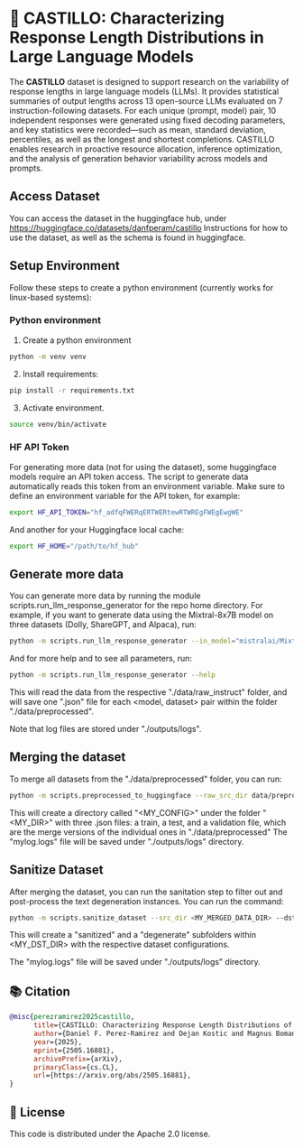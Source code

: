 # 🏰 CASTILLO: Characterizing Response Length Distributions in Large Language Models

The **CASTILLO** dataset is designed to support research on the variability of response lengths in large language models (LLMs). It provides statistical summaries of output lengths across 13 open-source LLMs evaluated on 7 instruction-following datasets. For each unique ⟨prompt, model⟩ pair, 10 independent responses were generated using fixed decoding parameters, and key statistics were recorded—such as mean, standard deviation, percentiles, as well as the longest and shortest completions. CASTILLO enables research in proactive resource allocation, inference optimization, and the analysis of generation behavior variability across models and prompts.

## Access Dataset

You can access the dataset in the huggingface hub, under https://huggingface.co/datasets/danfperam/castillo 
Instructions for how to use the dataset, as well as the schema is found in huggingface.

## Setup Environment

Follow these steps to create a python environment (currently works for linux-based systems):

### Python environment

1. Create a python environment
```bash
python -m venv venv
```

2. Install requirements: 
```bash
pip install -r requirements.txt
```

3. Activate environment.
```bash
source venv/bin/activate
```

### HF API Token

For generating more data (not for using the dataset), some huggingface models require an API token access. The script to generate data automatically reads this token from an environment variable. 
Make sure to define an environment variable for the API token, for example: 
```bash
export HF_API_TOKEN="hf_adfqFWERqERTWERtewRTWREgFWEgEwgWE"
``` 
And another for your Huggingface local cache:
```bash
export HF_HOME="/path/to/hf_hub"
```

## Generate more data

You can generate more data by running the module scripts.run_llm_response_generator for the repo home directory. 
For example, if you want to generate data using the Mixtral-8x7B model on three datasets (Dolly, ShareGPT, and Alpaca), run:  
```bash
python -m scripts.run_llm_response_generator --in_model="mistralai/Mixtral-8x7B-Instruct-v0.1" --in_device "auto" --datasets DollyDataset ShareGPT Alpaca --log_level INFO
```

And for more help and to see all parameters, run: 
```bash
python -m scripts.run_llm_response_generator --help
```

This will read the data from the respective "./data/raw_instruct" folder, and will save one ".json" file for each <model, dataset> pair within the folder "./data/preprocessed". 

Note that log files are stored under "./outputs/logs". 

## Merging the dataset 

To merge all datasets from the "./data/preprocessed" folder, you can run: 
```bash
python -m scripts.preprocessed_to_huggingface --raw_src_dir data/preprocessed --dst_dir <MY_DIR> --config_name <MY_CONFIG> --log_filename mylog.log
```

This will create a directory called "<MY_CONFIG>" under the folder "<MY_DIR>" with three .json files: a train, a test, and a validation file, which are the merge versions of the individual ones in "./data/preprocessed" 
The "mylog.logs" file will be saved under "./outputs/logs" directory.

## Sanitize Dataset

After merging the dataset, you can run the sanitation step to filter out and post-process the text degeneration instances. 
You can run the command: 
```bash
python -m scripts.sanitize_dataset --src_dir <MY_MERGED_DATA_DIR> --dst_dir <MY_DST_DIR> --log_filename "mylog.log"
```
This will create a "sanitized" and a "degenerate" subfolders within <MY_DST_DIR> with the respective dataset configurations.

The "mylog.logs" file will be saved under "./outputs/logs" directory.

## 📚 Citation 

```bibtex
@misc{perezramirez2025castillo,
      title={CASTILLO: Characterizing Response Length Distributions of Large Language Models}, 
      author={Daniel F. Perez-Ramirez and Dejan Kostic and Magnus Boman},
      year={2025},
      eprint={2505.16881},
      archivePrefix={arXiv},
      primaryClass={cs.CL},
      url={https://arxiv.org/abs/2505.16881}, 
}
```
## 🪪 License

This code is distributed under the Apache 2.0 license.